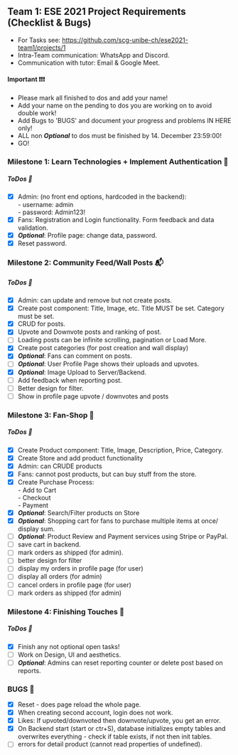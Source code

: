 ## Team 1: ESE 2021 Project Requirements (Checklist & Bugs)

- For Tasks see: https://github.com/scg-unibe-ch/ese2021-team1/projects/1
- Intra-Team communication: WhatsApp and Discord.
- Communication with tutor: Email & Google Meet.

#### Important ❗❗❗

- Please mark all finished to dos and add your name!
- Add your name on the pending to dos you are working on to avoid double work!
- Add Bugs to 'BUGS' and document your progress and problems IN HERE only!
- ALL non **_Optional_** to dos must be finished by 14. December 23:59:00!
- GO!

### Milestone 1: Learn Technologies + Implement Authentication 🔑

##### ToDos 📝

- [x] Admin: (no front end options, hardcoded in the backend): <br> - username: admin <br>- password: Admin123!
- [x] Fans: Registration and Login functionality. Form feedback and data validation.
- [x] **_Optional_**: Profile page: change data, password.
- [x] Reset password.

### Milestone 2: Community Feed/Wall Posts 📬

##### ToDos 📝

- [x] Admin: can update and remove but not create posts.
- [x] Create post component: Title, Image, etc. Title MUST be set. Category must be set.
- [x] CRUD for posts.
- [x] Upvote and Downvote posts and ranking of post.
- [ ] Loading posts can be infinite scrolling, pagination or Load More.
- [x] Create post categories (for post creation and wall display)
- [x] **_Optional_**: Fans can comment on posts.
- [ ] **_Optional_**: User Profile Page shows their uploads and upvotes.
- [x] **_Optional_**: Image Upload to Server/Backend.
- [ ] Add feedback when reporting post.
- [ ] Better design for filter.
- [ ] Show in profile page upvote / downvotes and posts

### Milestone 3: Fan-Shop 🛒

##### ToDos 📝

- [x] Create Product component: Title, Image, Description, Price, Category.
- [x] Create Store and add product functionality
- [x] Admin: can CRUDE products
- [x] Fans: cannot post products, but can buy stuff from the store.
- [x] Create Purchase Process: <br> - Add to Cart<br> - Checkout<br> - Payment<br>
- [x] **_Optional_**: Search/Filter products on Store
- [x] **_Optional_**: Shopping cart for fans to purchase multiple items at once/ display sum.
- [ ] **_Optional_**: Product Review and Payment services using Stripe or PayPal.
- [ ] save cart in backend.
- [ ] mark orders as shipped (for admin).
- [ ] better design for filter
- [ ] display my orders in profile page (for user)
- [ ] display all orders (for admin)
- [ ] cancel orders in profile page (for user)
- [ ] mark orders as shipped (for admin)

### Milestone 4: Finishing Touches 💎

##### ToDos 📝

- [x] Finish any not optional open tasks!
- [ ] Work on Design, UI and aesthetics.
- [ ] **_Optional_**: Admins can reset reporting counter or delete post based on reports.

### BUGS 🐞

- [x] Reset - does page reload the whole page.
- [x] When creating second account, login does not work.
- [x] Likes: If upvoted/downvoted then downvote/upvote, you get an error.
- [x] On Backend start (start or ctr+S), database initializes empty tables and overwrites everything - check if table exists, if not then init tables.
- [ ] errors for detail product (cannot read properties of undefined).

